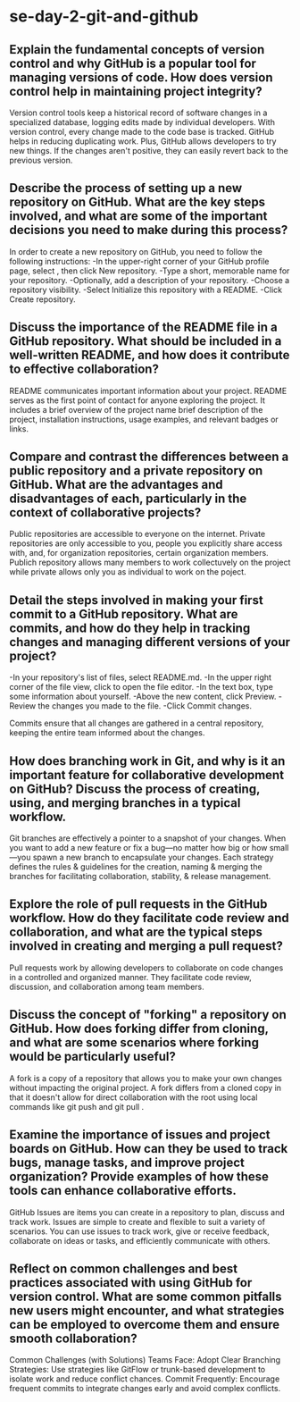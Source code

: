 # se-day-2-git-and-github
## Explain the fundamental concepts of version control and why GitHub is a popular tool for managing versions of code. How does version control help in maintaining project integrity?

 Version control tools keep a historical record of software changes in a specialized database, logging edits made by individual developers. With version control, every change made to the code base is tracked.
  GitHub helps in reducing duplicating work. Plus, GitHub allows developers to try new things. If the changes aren't positive, they can easily revert back to the previous version.

## Describe the process of setting up a new repository on GitHub. What are the key steps involved, and what are some of the important decisions you need to make during this process?

In order to create a new repository on GitHub, you need to follow the following instructions:
-In the upper-right corner of your GitHub profile page, select , then click New repository.
-Type a short, memorable name for your repository.
-Optionally, add a description of your repository.
-Choose a repository visibility.
-Select Initialize this repository with a README.
-Click Create repository.

## Discuss the importance of the README file in a GitHub repository. What should be included in a well-written README, and how does it contribute to effective collaboration?

README communicates important information about your project. README serves as the first point of contact for anyone exploring the project. It includes a brief overview of the project name brief description of the project, installation instructions, usage examples, and relevant badges or links.

## Compare and contrast the differences between a public repository and a private repository on GitHub. What are the advantages and disadvantages of each, particularly in the context of collaborative projects?

Public repositories are accessible to everyone on the internet. Private repositories are only accessible to you, people you explicitly share access with, and, for organization repositories, certain organization members.
Publich repository allows many members to work collectuvely on the project while private allows only you as individual to work on the poject.

## Detail the steps involved in making your first commit to a GitHub repository. What are commits, and how do they help in tracking changes and managing different versions of your project?

-In your repository's list of files, select README.md.
-In the upper right corner of the file view, click to open the file editor.
-In the text box, type some information about yourself.
-Above the new content, click Preview.
-Review the changes you made to the file.
-Click Commit changes.

Commits ensure that all changes are gathered in a central repository, keeping the entire team informed about the changes.

## How does branching work in Git, and why is it an important feature for collaborative development on GitHub? Discuss the process of creating, using, and merging branches in a typical workflow.

Git branches are effectively a pointer to a snapshot of your changes. When you want to add a new feature or fix a bug—no matter how big or how small—you spawn a new branch to encapsulate your changes. Each strategy defines the rules & guidelines for the creation, naming & merging the branches for facilitating collaboration, stability, & release management.

## Explore the role of pull requests in the GitHub workflow. How do they facilitate code review and collaboration, and what are the typical steps involved in creating and merging a pull request?

Pull requests work by allowing developers to collaborate on code changes in a controlled and organized manner. They facilitate code review, discussion, and collaboration among team members.

## Discuss the concept of "forking" a repository on GitHub. How does forking differ from cloning, and what are some scenarios where forking would be particularly useful?

A fork is a copy of a repository that allows you to make your own changes without impacting the original project. A fork differs from a cloned copy in that it doesn't allow for direct collaboration with the root using local commands like git push and git pull .

## Examine the importance of issues and project boards on GitHub. How can they be used to track bugs, manage tasks, and improve project organization? Provide examples of how these tools can enhance collaborative efforts.

GitHub Issues are items you can create in a repository to plan, discuss and track work. Issues are simple to create and flexible to suit a variety of scenarios. You can use issues to track work, give or receive feedback, collaborate on ideas or tasks, and efficiently communicate with others.

## Reflect on common challenges and best practices associated with using GitHub for version control. What are some common pitfalls new users might encounter, and what strategies can be employed to overcome them and ensure smooth collaboration?

Common Challenges (with Solutions) Teams Face:
Adopt Clear Branching Strategies: Use strategies like GitFlow or trunk-based development to isolate work and reduce conflict chances.
Commit Frequently: Encourage frequent commits to integrate changes early and avoid complex conflicts.
